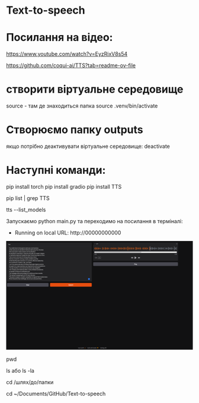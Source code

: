 # Text-to-speech

# Посилання на відео:

https://www.youtube.com/watch?v=EyzRixV8s54

https://github.com/coqui-ai/TTS?tab=readme-ov-file

#  створити віртуальне середовище
source - там де знаходиться папка
source .venv/bin/activate

# Створюємо папку outputs
якщо потрібно деактивувати віртуальне середовище:
deactivate

# Наступні команди:

pip install torch
pip install gradio
pip install TTS

pip list | grep TTS


 

tts --list_models



Запускаємо python main.py
та переходимо на посилання в терміналі:

* Running on local URL:  http://00000000000

![alt text](image-1.png)


<!-- 1.Щоб перевірити, в якій ти зараз знаходишся папці (тобто "де я є у файловій системі"), просто введи в терміналі: -->
pwd

<!-- Це скорочення від print working directory, і воно покаже повний шлях до поточної папки. -->

<!-- 2. Додатково: показати список файлів у цій папці -->
ls або ls -la 
<!-- Це допомагає перевірити, чи є там, наприклад, віртуальне середовище або main.py. -->

<!-- 3. Якщо хочеш перейти до іншої папки, використай: -->

cd /шлях/до/папки

<!-- Наприклад: -->

cd ~/Documents/GitHub/Text-to-speech